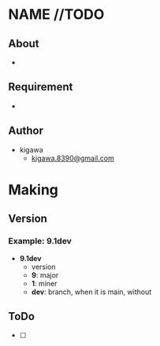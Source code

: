 # NAME //TODO

## About

* 

## Requirement

* 
## Author

* kigawa
  * kigawa.8390@gmail.com

# Making

## Version

### Example: 9.1dev

* **9.1dev**
  * version
  * **9**: major
  * **1**: miner
  * **dev**: branch, when it is main, without

## ToDo
* [ ] 
